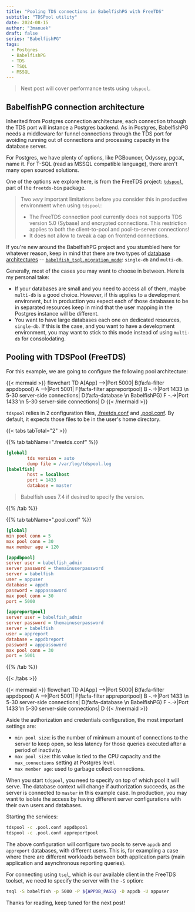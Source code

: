 ```yaml
---
title: "Pooling TDS connections in BabelfishPG with FreeTDS"
subtitle: "TDSPool utility"
date: 2024-08-15
author: "3manuek"
draft: false
series: "BabelfishPG"
tags:
  - Postgres
  - BabelfishPG
  - TDS
  - TSQL
  - MSSQL
---
```


> Next post will cover performance tests using `tdspool`.

## BabelfishPG connection architecture

Inherited from Postgres connection architecture, each connection trhough the TDS port will 
instance a Postgres backend. As in Postgres, BabelfishPG needs a middleware for funnel
connections through the TDS port for avoiding running out of connections and processing capacity
in the database server.

For Postgres, we have plenty of options, like PGBouncer, Odyssey, pgcat, name it. 
For T-SQL (read as MSSQL compatible language), there aren't many open sourced solutions.

One of the options we explore here, is from the FreeTDS project: [`tdspool`](https://www.freetds.org/userguide/tdspool.html),
part of the `freetds-bin` package.

>
> Two _very_ important limitations before you consider this in productive environment when using `tdspool`:
> 
> - The FreeTDS connection pool currently does not supports TDS version 5.0 (Sybase) and encrypted connections. This restriction applies to both the client-to-pool and pool-to-server connections!
> - It does not allow to tweak a cap on frontend connections.
>

If you're new around the BabelfishPG project and you stumbled here for whatever reason, 
keep in mind that there are two types of [database architectures](https://babelfishpg.org/docs/installation/single-multiple/#single-vs-multiple-instances) -- [`babelfish_tsql.migration_mode`](https://babelfishpg.org/docs/internals/configuration/#babelfishpg_tsqlmigration_mode): `single-db` and `multi-db`.

Generally, most of the cases you may want to choose in between. Here is my personal take:

- If your databases are small and you need to access all of them, maybe `multi-db` is a good choice.
  However, if this applies to a development environent, but in production you expect each of those databases
  to be in separated resources keep in mind that the user mapping in the Postgres instance will be different.
- You want to have large databases each one on dedicated resources, `single-db`. If this is the case, and you
  want to have a development environment, you may want to stick to this mode instead of using `multi-db` for consolodating.



## Pooling with TDSPool (FreeTDS)

For this example, we are going to configure the following pool architecture:

<!-- https://somethingstrange.com/posts/hugo-with-fontawesome/ to integrate fontawesome fa-solid fa-database -->
{{< mermaid >}}
flowchart TD
    A[App] -->|Port 5000| B(fa:fa-filter appdbpool)
    A -->|Port 5001| F(fa:fa-filter appreportpool)
    B -.->|Port 1433 \n 5-30 server-side connections| D(fa:fa-database \n BabelfishPG)
    F -.->|Port 1433 \n 5-30 server-side connections| D
{{< /mermaid >}}



`tdspool` relies in 2 configuration files, [.freetds.conf](https://www.freetds.org/userguide/freetdsconf.html) and [.pool.conf](https://www.freetds.org/userguide/tdspool.html). By default, it expects those files to be in the user's home directory.

{{< tabs tabTotal="2" >}}

{{% tab tabName=".freetds.conf" %}}
```ini
[global]
        tds version = auto 
        dump file = /var/log/tdspool.log 
[babelfish]
        host = localhost
        port = 1433
        database = master
```

>   Babelfish uses 7.4 if desired to specify the version.

{{% /tab %}}

{{% tab tabName=".pool.conf" %}}

```ini
[global]
min pool conn = 5
max pool conn = 30
max member age = 120

[appdbpool]
server user = babelfish_admin 
server password = themainuserpassword
server = babelfish
user = appuser
database = appdb
password = apppassoword
max pool conn = 30
port = 5000

[appreportpool]
server user = babelfish_admin 
server password = themainuserpassword
server = babelfish
user = appreport
database = appdbreport
password = apppassoword
max pool conn = 30
port = 5001

```
{{% /tab %}}

{{< /tabs >}}

<!-- https://somethingstrange.com/posts/hugo-with-fontawesome/ to integrate fontawesome fa-solid fa-database -->
{{< mermaid >}}
flowchart TD
    A[App] -->|Port 5000| B(fa:fa-filter appdbpool)
    A -->|Port 5001| F(fa:fa-filter appreportpool)
    B -.->|Port 1433 \n 5-30 server-side connections| D(fa:fa-database \n BabelfishPG)
    F -.->|Port 1433 \n 5-30 server-side connections| D
{{< /mermaid >}}



Aside the authorization and credentials configuration, the most important settings are:

- `min pool size`: is the number of minimum amount of connections to the server to keep open, so less latency for those
  queries executed after a period of inactivity.
- `max pool size`: this value is tied to the CPU capacity and the `max_connections` setting at Postgres level.
- `max member age`: used to garbage collect connections.

When you start `tdspool`, you need to specify on top of which pool it will serve. The database context
will change if authorization succeeds, as the server is connected to `master` in this example case. In production,
you may want to isolate the access by having different server configurations with their own users and databases.


Starting the services:

```bash
tdspool -c .pool.conf appdbpool
tdspool -c .pool.conf appreportpool
```


The above configuration will configure two pools to serve `appdb` and `appreport` databases, with different users.
This is, for exampling a case where there are different workloads between both application parts (main application and 
asynchronous reporting queries). 

For connecting using `tsql`, which is our available client in the FreeTDS toolset, we need to specify the
server with the `-S` option:

```bash
tsql -S babelfish -p 5000 -P ${APPDB_PASS} -D appdb -U appuser
```

Thanks for reading, keep tuned for the next post!